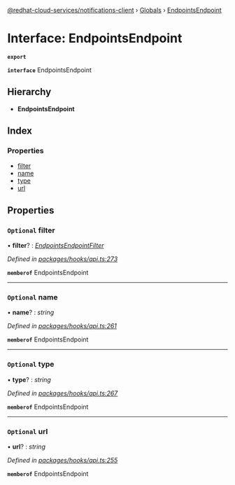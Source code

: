 [@redhat-cloud-services/notifications-client](../README.md) › [Globals](../globals.md) › [EndpointsEndpoint](endpointsendpoint.md)

# Interface: EndpointsEndpoint

**`export`** 

**`interface`** EndpointsEndpoint

## Hierarchy

* **EndpointsEndpoint**

## Index

### Properties

* [filter](endpointsendpoint.md#optional-filter)
* [name](endpointsendpoint.md#optional-name)
* [type](endpointsendpoint.md#optional-type)
* [url](endpointsendpoint.md#optional-url)

## Properties

### `Optional` filter

• **filter**? : *[EndpointsEndpointFilter](endpointsendpointfilter.md)*

*Defined in [packages/hooks/api.ts:273](https://github.com/RedHatInsights/javascript-clients/blob/master/packages/hooks/api.ts#L273)*

**`memberof`** EndpointsEndpoint

___

### `Optional` name

• **name**? : *string*

*Defined in [packages/hooks/api.ts:261](https://github.com/RedHatInsights/javascript-clients/blob/master/packages/hooks/api.ts#L261)*

**`memberof`** EndpointsEndpoint

___

### `Optional` type

• **type**? : *string*

*Defined in [packages/hooks/api.ts:267](https://github.com/RedHatInsights/javascript-clients/blob/master/packages/hooks/api.ts#L267)*

**`memberof`** EndpointsEndpoint

___

### `Optional` url

• **url**? : *string*

*Defined in [packages/hooks/api.ts:255](https://github.com/RedHatInsights/javascript-clients/blob/master/packages/hooks/api.ts#L255)*

**`memberof`** EndpointsEndpoint
